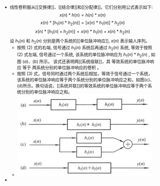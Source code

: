 - 线性卷积服从[[交换律]]、[[结合律]]和[[分配律]]。它们分别用公式表示如下:
  $$x(n) * h(n)=h(n) * x(n) \tag{1}$$
  $$x(n) *\left[h_{1}(n) * h_{2}(n)\right]=\left[x(n) * h_{1}(n)\right] * h_{2}(n)\tag{2}$$
  $$x(n) *\left[h_{1}(n)+h_{2}(n)\right]=x(n) * h_{1}(n)+x(n) * h_{2}(n)\tag{3}$$
  设  $h_{1}(n)$  和  $h_{2}(n)$  分别是两个系统的[[单位脉冲响应]],  $x(n)$  表示输人序列。
	- 按照 $(2)$ 式的右端, 信号通过  $h_{1}(n)$  系统后再通过  $h_{2}(n)$  系统, 等效于按照 $(2)$ 式左端, 信号通过一个系统, 该系统的单位脉冲响应为  $h_{1}(n) * h_{2}(n)$ , 如图 $(a)$、$(b)$ 所示。
	  该式还表明两[[系统级联]]，其 等效系统的单位脉冲响应 等于 两系统分别的单位脉冲响应的卷积 。
	- 按照 $(3)$ 式，信号同时通过两个系统后相加，等效于信号通过一个系统，该系统的单位脉冲响应等于两个系统分别的单位脉冲响应之和，如图(c)、(d)所示。换句话说，[[系统并联]]的等效系统的单位脉冲响应等于两个系统分别的单位脉冲响应之和。
	- ![image.png](../assets/image_1708149193894_0.png)
-